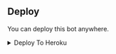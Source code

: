 


## Deploy
You can deploy this bot anywhere.

<details><summary>Deploy To Heroku</summary>
<p>
<br>
<a href="https://heroku.com/deploy?template=https://github.com/darkpc1412/Vijay-TG">
  <img src="https://www.herokucdn.com/deploy/button.svg" alt="Deploy">
</a>
</p>
</details>

